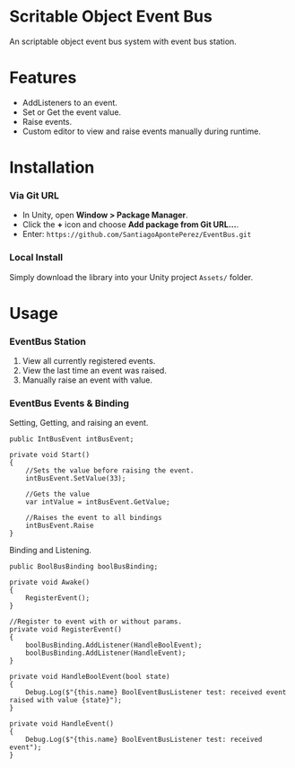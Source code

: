 # Scritable Object Event Bus

An scriptable object event bus system with event bus station.

# Features
- AddListeners to an event.
- Set or Get the event value.
- Raise events.
- Custom editor to view and raise events manually during runtime.

# Installation

### Via Git URL

   - In Unity, open **Window > Package Manager**.
   - Click the **+** icon and choose **Add package from Git URL...**.
   - Enter: `https://github.com/SantiagoApontePerez/EventBus.git`

### Local Install

Simply download the library into your Unity project `Assets/` folder.

# Usage

### EventBus Station

1. View all currently registered events.
2. View the last time an event was raised.
3. Manually raise an event with value.

### EventBus Events & Binding
Setting, Getting, and raising an event.
```
public IntBusEvent intBusEvent;

private void Start()
{
	//Sets the value before raising the event.
	intBusEvent.SetValue(33);
	
	//Gets the value
	var intValue = intBusEvent.GetValue;
	
	//Raises the event to all bindings
	intBusEvent.Raise
}
```
Binding and Listening.
```
public BoolBusBinding boolBusBinding;

private void Awake()
{
    RegisterEvent();
}

//Register to event with or without params.
private void RegisterEvent()
{
    boolBusBinding.AddListener(HandleBoolEvent);
    boolBusBinding.AddListener(HandleEvent);
}

private void HandleBoolEvent(bool state)
{
    Debug.Log($"{this.name} BoolEventBusListener test: received event raised with value {state}");
}

private void HandleEvent()
{
    Debug.Log($"{this.name} BoolEventBusListener test: received event");
}
```


